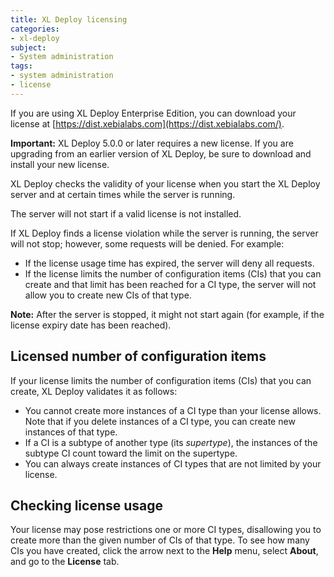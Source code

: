 ```yaml
---
title: XL Deploy licensing
categories:
- xl-deploy
subject:
- System administration
tags:
- system administration
- license
---
```


If you are using XL Deploy Enterprise Edition, you can download your license at [https://dist.xebialabs.com](https://dist.xebialabs.com/).

**Important:** XL Deploy 5.0.0 or later requires a new license. If you are upgrading from an earlier version of XL Deploy, be sure to download and install your new license.

XL Deploy checks the validity of your license when you start the XL Deploy server and at certain times while the server is running.

The server will not start if a valid license is not installed.

If XL Deploy finds a license violation while the server is running, the server will not stop; however, some requests will be denied. For example:

* If the license usage time has expired, the server will deny all requests.
* If the license limits the number of configuration items (CIs) that you can create and that limit has been reached for a CI type, the server will not allow you to create new CIs of that type.

**Note:** After the server is stopped, it might not start again (for example, if the license expiry date has been reached).

## Licensed number of configuration items

If your license limits the number of configuration items (CIs) that you can create, XL Deploy validates it as follows:

* You cannot create more instances of a CI type than your license allows. Note that if you delete instances of a CI type, you can create new instances of that type.
* If a CI is a subtype of another type (its *supertype*), the instances of the subtype CI count toward the limit on the supertype. 
* You can always create instances of CI types that are not limited by your license.

## Checking license usage

Your license may pose restrictions one or more CI types, disallowing you to create more than the given number of CIs of that type. To see how many CIs you have created, click the arrow next to the **Help** menu, select **About**, and go to the **License** tab.
